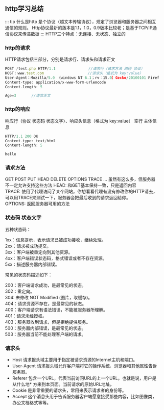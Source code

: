 ## http学习总结
::: tip 什么是http
是个协议（超文本传输协议），规定了浏览器和服务器之间相互通信的规则。
Http协议最新的版本是1.1，1.0，0.9版本比较老；是基于TCP/IP通信协议来传递数据
:::
HTTP三个特点：无连接、无状态、独立的
### http的请求
HTTP请求包括三部分，分别是请求行、请求头和请求正文
``` js
POST /test.php HTTP/1.1               //请求行（请求方法 路径 协议）
HOST：www.test.com                    //请求头（格式为 key:value）                               
User-Agent：Mozilla/5.0 （windows NT 6.1；rv：15.0）Gecko/20100101 Firefox/15.0 
Content-type: application/x-www-form-urlencode
Content-length: 5 

Age=3       //请求正文
```
### http的响应
响应行（协议 状态码 状态文字）、响应头信息（格式为 key:value） 空行 主体信息
``` js
HTTP/1.1 200 OK 
Content-type: text/html
Content-length: 5 

hello  
```
### 请求方法
GET POST PUT HEAD DELETE OPTIONS TRACE ...    虽然有这么多，但服务器不一定允许支持这些方法
HEAD: 和GET基本保持一致，只是返回内容  
TRACE: 使用了代理访问了某个网站，你想看看代理有没有修改你的HTTP请去，可以用TRACE来测试一下，服务器会把最后收到的请求返回给你。   
OPTIONS: 返回服务器可用的方法  
### 状态码 状态文字
五种状态码：

1xx：信息提示，表示请求已被成功接收，继续处理。  
2xx：请求被成功提交。  
3xx：客户端被重定向到其他资源。  
4xx：客户端错误状态码，格式错误或者不存在资源。  
5xx：描述服务器内部错误。  

常见的状态码描述如下：  

200：客户端请求成功，是最常见的状态。  
302：重定向。  
304:  未修改  NOT Modified (图片，取缓存)。   
404：请求资源不存在，是最常见的状态。  
400：客户端请求有语法错误，不能被服务器所理解。  
401：请求未经授权。  
403：服务器收到请求，但是拒绝提供服务。  
500：服务器内部错误，是最常见的状态。  
503：服务器当前不能处理客户端的请求。  
### 请求头
* Host 请求报头域主要用于指定被请求资源的Internet主机和端口。
* User-Agent 请求报头域允许客户端将它的操作系统、浏览器和其他属性告诉服务器。
* Referer 包含一个URL，代表当前访问URL的上一个URL，也就是说，用户是从什么地* 方来到本页面。当前请求的原始URL地址。
* Cookie 是非常重要的请求头，常用来表示请求者的身份等。
* Accept 这个消息头用于告诉服务器客户端愿意接受那些内容，比如图像类，办公文档格式等等。
